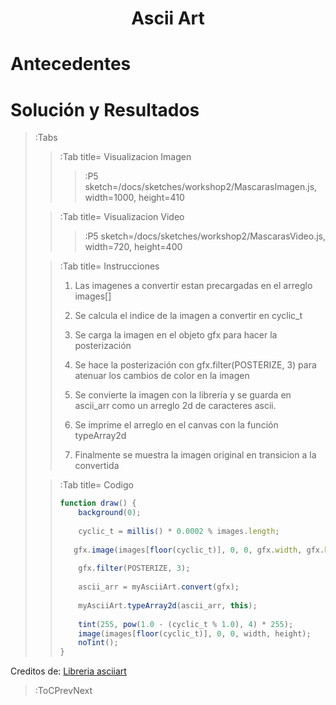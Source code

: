 <script src="../sketches/workshop1/p5.min.js" /></script>
<script src="../sketches/workshop1/p5.asciiart.min.js" /></script>
<script src="../sketches/workshop1/p5.dom.min.js" /></script>
<script src="../sketches/workshop1/p5.sound.min.js" /></script>

<h1 align="center">Ascii Art</h1>

# Antecedentes


# Soluci&oacute;n y Resultados

> :Tabs
> > :Tab title= Visualizacion Imagen
> > 
> > > :P5 sketch=/docs/sketches/workshop2/MascarasImagen.js, width=1000, height=410
>
> > :Tab title= Visualizacion Video
> > 
> > > :P5 sketch=/docs/sketches/workshop2/MascarasVideo.js, width=720, height=400
>
> > :Tab title= Instrucciones
> > 
> > 1. Las imagenes a convertir estan precargadas en el arreglo images[]
> > 
> > 2. Se calcula el indice de la imagen a convertir en cyclic_t
> > 
> > 3. Se carga la imagen en el objeto gfx para hacer la posterizaci&oacute;n
> > 
> > 4. Se hace la posterizaci&oacute;n con gfx.filter(POSTERIZE, 3) para atenuar los cambios de color en la imagen
> > 
> > 5. Se convierte la imagen con la librer&iacute;a y se guarda en ascii_arr como un arreglo 2d de caracteres ascii.
> > 
> > 6. Se imprime el arreglo en el canvas con la funci&oacute;n typeArray2d
> > 
> > 7. Finalmente se muestra la imagen original en transicion a la convertida 
>
> > :Tab title= Codigo
> >
> > ``` js | asciiArtImages.js
> > function draw() {
> >     background(0);
> >     
> >     cyclic_t = millis() * 0.0002 % images.length;
> >     
> >    gfx.image(images[floor(cyclic_t)], 0, 0, gfx.width, gfx.height);
> >     
> >     gfx.filter(POSTERIZE, 3);
> >    
> >     ascii_arr = myAsciiArt.convert(gfx);
> >     
> >     myAsciiArt.typeArray2d(ascii_arr, this);
> >     
> >     tint(255, pow(1.0 - (cyclic_t % 1.0), 4) * 255);
> >     image(images[floor(cyclic_t)], 0, 0, width, height);
> >     noTint();
> > }
> > 
> > ```
> > 

Creditos de: [Libreria asciiart](https://www.tetoki.eu/asciiart/asciiart_stillimage.html)

> :ToCPrevNext